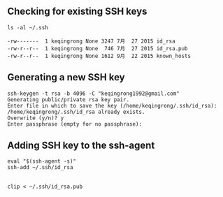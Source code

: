 ## Checking for existing SSH keys
```shell
ls -al ~/.ssh

-rw-------  1 keqingrong None 3247 7月  27 2015 id_rsa
-rw-r--r--  1 keqingrong None  746 7月  27 2015 id_rsa.pub
-rw-r--r--  1 keqingrong None 1612 9月  22 2015 known_hosts
```

## Generating a new SSH key
```shell
ssh-keygen -t rsa -b 4096 -C "keqingrong1992@gmail.com"
Generating public/private rsa key pair.
Enter file in which to save the key (/home/keqingrong/.ssh/id_rsa):
/home/keqingrong/.ssh/id_rsa already exists.
Overwrite (y/n)? y
Enter passphrase (empty for no passphrase):
```

## Adding SSH key to the ssh-agent
```shell
eval "$(ssh-agent -s)"
ssh-add ~/.ssh/id_rsa
```

##
```shell
clip < ~/.ssh/id_rsa.pub
```



